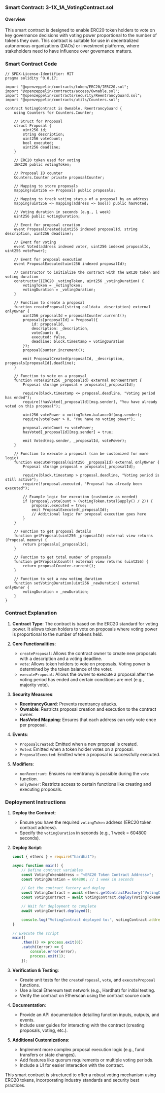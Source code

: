 ### Smart Contract: 3-1X_1A_VotingContract.sol

#### Overview
This smart contract is designed to enable ERC20 token holders to vote on key governance decisions with voting power proportional to the number of tokens they own. This contract is suitable for use in decentralized autonomous organizations (DAOs) or investment platforms, where stakeholders need to have influence over governance matters.

### Smart Contract Code

```solidity
// SPDX-License-Identifier: MIT
pragma solidity ^0.8.17;

import "@openzeppelin/contracts/token/ERC20/IERC20.sol";
import "@openzeppelin/contracts/access/Ownable.sol";
import "@openzeppelin/contracts/security/ReentrancyGuard.sol";
import "@openzeppelin/contracts/utils/Counters.sol";

contract VotingContract is Ownable, ReentrancyGuard {
    using Counters for Counters.Counter;

    // Struct for Proposal
    struct Proposal {
        uint256 id;
        string description;
        uint256 voteCount;
        bool executed;
        uint256 deadline;
    }

    // ERC20 token used for voting
    IERC20 public votingToken;

    // Proposal ID counter
    Counters.Counter private proposalCounter;

    // Mapping to store proposals
    mapping(uint256 => Proposal) public proposals;

    // Mapping to track voting status of a proposal by an address
    mapping(uint256 => mapping(address => bool)) public hasVoted;

    // Voting duration in seconds (e.g., 1 week)
    uint256 public votingDuration;

    // Event for proposal creation
    event ProposalCreated(uint256 indexed proposalId, string description, uint256 deadline);
    
    // Event for voting
    event Voted(address indexed voter, uint256 indexed proposalId, uint256 votePower);
    
    // Event for proposal execution
    event ProposalExecuted(uint256 indexed proposalId);

    // Constructor to initialize the contract with the ERC20 token and voting duration
    constructor(IERC20 _votingToken, uint256 _votingDuration) {
        votingToken = _votingToken;
        votingDuration = _votingDuration;
    }

    // Function to create a proposal
    function createProposal(string calldata _description) external onlyOwner {
        uint256 proposalId = proposalCounter.current();
        proposals[proposalId] = Proposal({
            id: proposalId,
            description: _description,
            voteCount: 0,
            executed: false,
            deadline: block.timestamp + votingDuration
        });
        proposalCounter.increment();

        emit ProposalCreated(proposalId, _description, proposals[proposalId].deadline);
    }

    // Function to vote on a proposal
    function vote(uint256 _proposalId) external nonReentrant {
        Proposal storage proposal = proposals[_proposalId];

        require(block.timestamp <= proposal.deadline, "Voting period has ended");
        require(!hasVoted[_proposalId][msg.sender], "You have already voted on this proposal");

        uint256 votePower = votingToken.balanceOf(msg.sender);
        require(votePower > 0, "You have no voting power");

        proposal.voteCount += votePower;
        hasVoted[_proposalId][msg.sender] = true;

        emit Voted(msg.sender, _proposalId, votePower);
    }

    // Function to execute a proposal (can be customized for more logic)
    function executeProposal(uint256 _proposalId) external onlyOwner {
        Proposal storage proposal = proposals[_proposalId];

        require(block.timestamp > proposal.deadline, "Voting period is still active");
        require(!proposal.executed, "Proposal has already been executed");

        // Example logic for execution (customize as needed)
        if (proposal.voteCount > (votingToken.totalSupply() / 2)) {
            proposal.executed = true;
            emit ProposalExecuted(_proposalId);
            // Additional logic for proposal execution goes here
        }
    }

    // Function to get proposal details
    function getProposal(uint256 _proposalId) external view returns (Proposal memory) {
        return proposals[_proposalId];
    }

    // Function to get total number of proposals
    function getProposalCount() external view returns (uint256) {
        return proposalCounter.current();
    }

    // Function to set a new voting duration
    function setVotingDuration(uint256 _newDuration) external onlyOwner {
        votingDuration = _newDuration;
    }
}
```

### Contract Explanation

1. **Contract Type**: The contract is based on the ERC20 standard for voting power. It allows token holders to vote on proposals where voting power is proportional to the number of tokens held.

2. **Core Functionalities**:
   - `createProposal`: Allows the contract owner to create new proposals with a description and a voting deadline.
   - `vote`: Allows token holders to vote on proposals. Voting power is determined by the token balance of the voter.
   - `executeProposal`: Allows the owner to execute a proposal after the voting period has ended and certain conditions are met (e.g., majority vote).

3. **Security Measures**:
   - **ReentrancyGuard**: Prevents reentrancy attacks.
   - **Ownable**: Restricts proposal creation and execution to the contract owner.
   - **HasVoted Mapping**: Ensures that each address can only vote once per proposal.

4. **Events**:
   - `ProposalCreated`: Emitted when a new proposal is created.
   - `Voted`: Emitted when a token holder votes on a proposal.
   - `ProposalExecuted`: Emitted when a proposal is successfully executed.

5. **Modifiers**:
   - `nonReentrant`: Ensures no reentrancy is possible during the `vote` function.
   - `onlyOwner`: Restricts access to certain functions like creating and executing proposals.

### Deployment Instructions

1. **Deploy the Contract**:
   - Ensure you have the required `votingToken` address (ERC20 token contract address).
   - Specify the `votingDuration` in seconds (e.g., 1 week = 604800 seconds).

2. **Deploy Script**:
   ```javascript
   const { ethers } = require("hardhat");

   async function main() {
       // Define contract variables
       const VotingTokenAddress = "<ERC20 Token Contract Address>";
       const VotingDuration = 604800; // 1 week in seconds

       // Get the contract factory and deploy
       const VotingContract = await ethers.getContractFactory("VotingContract");
       const votingContract = await VotingContract.deploy(VotingTokenAddress, VotingDuration);

       // Wait for deployment to complete
       await votingContract.deployed();

       console.log("VotingContract deployed to:", votingContract.address);
   }

   // Execute the script
   main()
       .then(() => process.exit(0))
       .catch((error) => {
           console.error(error);
           process.exit(1);
       });
   ```

3. **Verification & Testing**:
   - Create unit tests for the `createProposal`, `vote`, and `executeProposal` functions.
   - Use a local Ethereum test network (e.g., Hardhat) for initial testing.
   - Verify the contract on Etherscan using the contract source code.

4. **Documentation**:
   - Provide an API documentation detailing function inputs, outputs, and events.
   - Include user guides for interacting with the contract (creating proposals, voting, etc.).

5. **Additional Customizations**:
   - Implement more complex proposal execution logic (e.g., fund transfers or state changes).
   - Add features like quorum requirements or multiple voting periods.
   - Include a UI for easier interaction with the contract.

This smart contract is structured to offer a robust voting mechanism using ERC20 tokens, incorporating industry standards and security best practices.